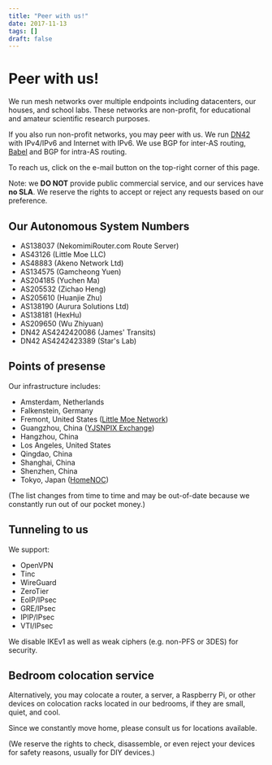 ```yaml
---
title: "Peer with us!"
date: 2017-11-13
tags: []
draft: false
---
```


# Peer with us!

We run mesh networks over multiple endpoints including datacenters, our houses, and school labs. These networks are non-profit, for educational and amateur scientific research purposes.

If you also run non-profit networks, you may peer with us. We run [DN42](https://dn42.eu/) with IPv4/IPv6 and Internet with IPv6. We use BGP for inter-AS routing, [Babel](https://www.irif.fr/~jch/software/babel/) and BGP for intra-AS routing.

To reach us, click on the e-mail button on the top-right corner of this page.

Note: we **DO NOT** provide public commercial service, and our services have **no SLA**. We reserve the rights to accept or reject any requests based on our preference.

## Our Autonomous System Numbers

- AS138037 (NekomimiRouter.com Route Server)
- AS43126 (Little Moe LLC)
- AS48883 (Akeno Network Ltd)
- AS134575 (Gamcheong Yuen)
- AS204185 (Yuchen Ma)
- AS205532 (Zichao Heng)
- AS205610 (Huanjie Zhu)
- AS138190 (Aurura Solutions Ltd)
- AS138181 (HexHu)
- AS209650 (Wu Zhiyuan)
- DN42 AS4242420086 (James' Transits)
- DN42 AS4242423389 (Star's Lab)

## Points of presense

Our infrastructure includes:

- Amsterdam, Netherlands
- Falkenstein, Germany
- Fremont, United States ([Little Moe Network](http://littlemoenew.com/))
- Guangzhou, China ([YJSNPIX Exchange](https://www.peeringdb.com/ix/1932))
- Hangzhou, China
- Los Angeles, United States
- Qingdao, China
- Shanghai, China
- Shenzhen, China
- Tokyo, Japan ([HomeNOC](https://www.homenoc.ad.jp))

(The list changes from time to time and may be out-of-date because we constantly run out of our pocket money.)

## Tunneling to us

We support:

- OpenVPN
- Tinc
- WireGuard
- ZeroTier
- EoIP/IPsec
- GRE/IPsec
- IPIP/IPsec
- VTI/IPsec

We disable IKEv1 as well as weak ciphers (e.g. non-PFS or 3DES) for security.

## Bedroom colocation service

Alternatively, you may colocate a router, a server, a Raspberry Pi, or other devices on colocation racks located in our bedrooms, if they are small, quiet, and cool.

Since we constantly move home, please consult us for locations available.

(We reserve the rights to check, disassemble, or even reject your devices for safety reasons, usually for DIY devices.)

